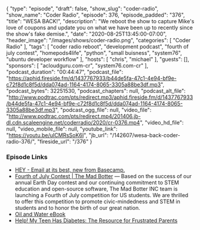 {
  "type": "episode",
  "draft": false,
  "show_slug": "coder-radio",
  "show_name": "Coder Radio",
  "episode": 376,
  "episode_padded": "376",
  "title": "WESA BACK!",
  "description": "We reboot the show to capture Mike's love of coupons and update you on what we have been up to recently since the show's fake demise.",
  "date": "2020-08-25T13:45:00-07:00",
  "header_image": "/images/shows/coder-radio.png",
  "categories": [
    "Coder Radio"
  ],
  "tags": [
    "coder radio reboot",
    "development podcast",
    "fourth of july contest",
    "homepods4life",
    "python",
    "small buisness",
    "system76",
    "ubuntu developer workflow"
  ],
  "hosts": [
    "chris",
    "michael"
  ],
  "guests": [],
  "sponsors": [
    "acloudguru.com-cr",
    "system76.com-cr"
  ],
  "podcast_duration": "00:44:47",
  "podcast_file": "https://aphid.fireside.fm/d/1437767933/b44de5fa-47c1-4e94-bf9e-c72f8d1c8f5d/dda074ad-1164-4174-8065-3305a88be3df.mp3",
  "podcast_bytes": 32251530,
  "podcast_chapters": null,
  "podcast_alt_file": "http://www.podtrac.com/pts/redirect.mp3/aphid.fireside.fm/d/1437767933/b44de5fa-47c1-4e94-bf9e-c72f8d1c8f5d/dda074ad-1164-4174-8065-3305a88be3df.mp3",
  "podcast_ogg_file": null,
  "video_file": "http://www.podtrac.com/pts/redirect.mp4/201406.jb-dl.cdn.scaleengine.net/coderradio/2020/cr-0376.mp4",
  "video_hd_file": null,
  "video_mobile_file": null,
  "youtube_link": "https://youtu.be/uICMRsSoK6I",
  "jb_url": "/142607/wesa-back-coder-radio-376/",
  "fireside_url": "/376"
}


### Episode Links

  * [HEY - Email at its best, new from Basecamp.](https://hey.com/ "HEY - Email at its best, new from Basecamp.")
  * [Fourth of July Contest | The Mad Botter](https://themadbotter.com/2020/07/02/fourth-of-july-contest/?utm_campaign=meetedgar&utm_medium=social&utm_source=meetedgar.com "Fourth of July Contest | The Mad Botter") — Based on the success of our annual Earth Day contest and our continuing commitment to STEM education and open-source software, The Mad Botter INC team is launching a Fourth of July competition for US students. We are thrilled to offer this competition to promote civic-mindedness and STEM in students and to honor the birth of our great nation.
  * [Oil and Water eBook](https://www.amazon.com/Oil-Water-Lara-Ann-Dominick-ebook/dp/B0892RMD1R/ "Oil and Water eBook")
  * [Help! My Teen Has Diabetes: The Resource for Frustrated Parents](https://www.amazon.com/Help-Teen-Has-Diabetes-Frustrated-ebook/dp/B07QF4P598 "Help! My Teen Has Diabetes: The Resource for Frustrated Parents")


